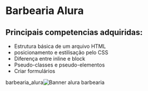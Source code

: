 
# Barbearia Alura

<h2> Principais competencias adquiridas: </h2>

<ul>
<li> Estrutura básica de um arquivo HTML 
<li> posicionamento e estilisação pelo CSS 
<li> Diferença entre inline e block
<li> Pseudo-classes e pseudo-elementos
<li> Criar formulários
</ul>


barbearia_alura![Banner alura barbearia](https://user-images.githubusercontent.com/120425762/208085841-9f933e29-8941-40ca-bbd5-60dcbece7dad.png)
